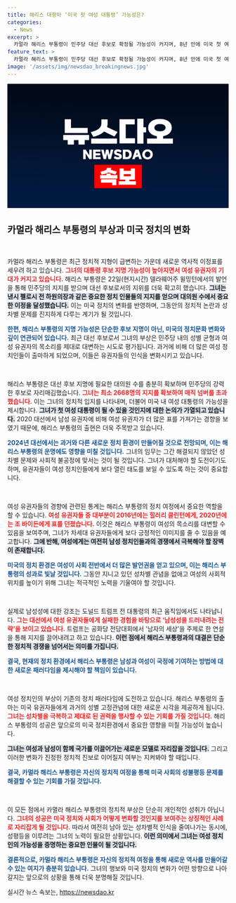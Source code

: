```yaml
---
title: 해리스 대항마 ‘미국 첫 여성 대통령’ 가능성은?
categories:
  - News
excerpt: >
  카멀라 해리스 부통령이 민주당 대선 후보로 확정될 가능성이 커지며, 8년 만에 미국 첫 여성 대통령 탄생의 기대감이 고조되고 있다. 다가오는 선거에서 그는 변혁의 아이콘으로 등장할 수 있을까?
feature_text: >
  카멀라 해리스 부통령이 민주당 대선 후보로 확정될 가능성이 커지며, 8년 만에 미국 첫 여성 대통령 탄생의 기대감이 고조되고 있다. 다가오는 선거에서 그는 변혁의 아이콘으로 등장할 수 있을까?
image: '/assets/img/newsdao_breakingnews.jpg'
---
```


<p><img src="/assets/img/newsdao_breakingnews.jpg" alt="pcversion 속보" /></p>

<h2 data-ke-size="size26">카멀라 해리스 부통령의 부상과 미국 정치의 변화</h2>

<p data-ke-size="size16">&nbsp;</p>

<p>카멀라 해리스 부통령은 최근 정치적 지형이 급변하는 가운데 새로운 역사적 이정표를 세우려 하고 있습니다. <b><span style="color: #ee2323;">그녀의 대통령 후보 지명 가능성이 높아지면서 여성 유권자의 기대가 커지고 있습니다.</span></b> 해리스 부통령은 22일(현지시간) 델라웨어주 윌밍턴에서의 발언을 통해 민주당의 지지를 받으며 대선 후보로서의 지위를 더욱 확고히 했습니다. <b><span style="background-color: #21538527;">그녀는 낸시 펠로시 전 하원의장과 같은 중요한 정치 인물들의 지지를 얻으며 대의원 수에서 중요한 이정을 달성했습니다.</span></b> 이는 미국 정치의 변화를 반영하며, 그동안의 정치적 논란과 성차별 문제를 진지하게 다루는 계기가 될 것입니다. </p>

<p><b><span style="color: #1a5490;">한편, 해리스 부통령의 지명 가능성은 단순한 후보 지명이 아닌, 미국의 정치문화 변화와 깊이 연관되어 있습니다.</span></b> 최근 대선 후보로서 그녀의 부상은 민주당 내의 성별 균형과 여성 유권자의 목소리를 제대로 대변하는 시도로 평가됩니다. 과거에 비해 더 많은 여성 정치인들이 출마하게 되었으며, 이들은 유권자들의 인식을 변화시키고 있습니다. </p>

<p data-ke-size="size16">&nbsp;</p>

<p>해리스 부통령은 대선 후보 지명에 필요한 대의원 수를 충분히 확보하며 민주당의 강력한 후보로 자리매김했습니다. <b><span style="color: #ee2323;">그녀는 최소 2668명의 지지를 확보하여 매직 넘버를 초과했습니다.</span></b> 이는 그녀의 정치적 입지를 나타내며, 더불어 미국 내 여성 대통령의 가능성을 제시합니다. <b><span style="background-color: #21538527;">그녀가 첫 여성 대통령이 될 수 있을 것인지에 대한 논의가 가열되고 있습니다.</span></b> 2020 대선에서 남성 유권자에 비해 여성 유권자가 더 많은 표를 가져가는 경향을 보였기 때문에, 해리스 부통령의 출현은 더욱 주목받고 있습니다.</p>

<p><b><span style="color: #1a5490;">2024년 대선에서는 과거와 다른 새로운 정치 환경이 만들어질 것으로 전망되며, 이는 해리스 부통령의 운명에도 영향을 미칠 것입니다.</span></b> 그녀의 임무는 그간 해결되지 않았던 성차별 문제와 사회적 불공정에 맞서는 것이 될 것입니다. 그녀가 대처해야 할 도전이기도 하며, 유권자들이 여성 정치인들에게 보다 열린 태도를 보일 수 있도록 하는 것이 중요합니다.</p>

<p data-ke-size="size16">&nbsp;</p>

<p>여성 유권자들의 경향에 관련된 통계는 해리스 부통령의 정치 여정에서 중요한 역할을 할 수 있습니다. <b><span style="color: #ee2323;">여성 유권자들 중 대부분이 2016년에는 힐러리 클린턴에게, 2020년에는 조 바이든에게 표를 던졌습니다.</span></b> 이것은 해리스 부통령이 여성의 목소리를 대변할 수 있음을 보여주며, 그녀가 차세대 유권자들에게 보다 긍정적인 이미지를 줄 수 있음을 예고합니다. <b><span style="background-color: #21538527;">그에 반해, 여성에게는 여전히 남성 정치인들과의 경쟁에서 극복해야 할 장벽이 존재합니다.</span></b> </p>

<p><b><span style="color: #1a5490;">미국의 정치 환경은 여성이 사회 전반에서 더 많은 발언권을 얻고 있으며, 이는 해리스 부통령의 성과로 빛날 것입니다.</span></b> 그동안 지니고 있던 성차별 관념을 없애고 여성의 사회적 위치를 높이기 위해 그녀는 적극적인 노력을 기울여야 할 것입니다. </p>

<p data-ke-size="size16">&nbsp;</p>

<p>실제로 남성성에 대한 강조는 도널드 트럼프 전 대통령의 최근 움직임에서도 나타납니다. <b><span style="color: #ee2323;">그는 대선에서 여성 유권자들에게 실패한 경험을 바탕으로 ‘남성성을 드러내려는 전략’을 보이고 있습니다.</span></b> 트럼프는 공화당 전당대회에서 '남자의 세상'을 주제로 한 연설을 통해 지지를 끌어내려고 하고 있습니다. <b><span style="background-color: #21538527;">이런 점에서 해리스 부통령과의 대결은 단순한 정치적 경쟁을 넘어서는 의미를 가집니다.</span></b> </p>

<p><b><span style="color: #1a5490;">결국, 현재의 정치 환경에서 해리스 부통령은 남성과 여성이 국정에 기여하는 방법에 대한 새로운 패러다임을 제시해야 할 책임이 있습니다.</span></b> </p>

<p data-ke-size="size16">&nbsp;</p>

<p>여성 정치인의 부상이 기존의 정치 패러다임에 도전하고 있습니다. 해리스 부통령의 출마는 미국 유권자들에게 과거의 성별 고정관념에 대한 새로운 시각을 제공하게 됩니다. <b><span style="color: #ee2323;">그녀는 성차별을 극복하고 제대로 된 권력을 행사할 수 있는 기회를 가질 것입니다.</span></b> 해리스 부통령의 성공은 앞으로의 미국 정치환경에서 중요한 영향을 미칠 가능성이 높습니다. </p>

<p><b><span style="background-color: #21538527;">그녀는 여성과 남성이 함께 국가를 이끌어가는 새로운 모델로 자리잡을 것입니다.</span></b> 그리고 이러한 변화가 진정한 정치적 진보로 이어질지 여부는 지켜봐야 할 때입니다. </p>

<p><b><span style="color: #1a5490;">결국, 카멀라 해리스 부통령은 자신의 정치적 여정을 통해 미국 사회의 성불평등 문제를 해결할 수 있는 기회를 가질 것입니다.</span></b></p>

<p data-ke-size="size16">&nbsp;</p>

<p>이 모든 점에서 카멀라 해리스 부통령의 정치적 부상은 단순히 개인적인 성취가 아닙니다. <b><span style="color: #ee2323;">그녀의 성공은 미국 정치와 사회가 어떻게 변화할 것인지를 보여주는 상징적인 사례로 자리잡게 될 것입니다.</span></b> 따라서 여전히 남아 있는 성차별적 인식을 줄여나가는 동시에, 성평등을 이루려는 그녀의 노력이 필요한 상황입니다. <b><span style="background-color: #21538527;">이런 의미에서 그녀는 여성 정치인의 가능성을 증명하는 중요한 인물이 될 것입니다.</span></b> </p>

<p><b><span style="color: #1a5490;">결론적으로, 카멀라 해리스 부통령은 자신의 정치적 여정을 통해 새로운 역사를 만들어갈 수 있는 여지가 충분히 있습니다.</span></b> 그녀의 행보와 미국 정치의 변화가 어떤 방향으로 나아갈지는 앞으로의 상황을 통해 더욱 분명해질 것입니다.</p>
실시간 뉴스 속보는, <a href="https://newsdao.kr" rel="dofollow">https://newsdao.kr</a>


